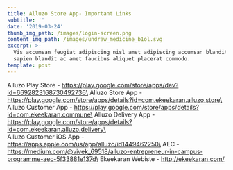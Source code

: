 ```yaml
---
title: Alluzo Store App- Important Links
subtitle: ''
date: '2019-03-24'
thumb_img_path: /images/login-screen.png
content_img_path: /images/undraw_medicine_b1ol.svg
excerpt: >-
  Vis accumsan feugiat adipiscing nisl amet adipiscing accumsan blandit accumsan
  sapien blandit ac amet faucibus aliquet placerat commodo.
template: post
---
```

Alluzo Play Store - https://play.google.com/store/apps/dev?id=6692823168730492736\
Alluzo Store App - https://play.google.com/store/apps/details?id=com.ekeekaran.alluzo.store\
Alluzo Customer App - https://play.google.com/store/apps/details?id=com.ekeekaran.commune\
Alluzo Delivery App - https://play.google.com/store/apps/details?id=com.ekeekaran.alluzo.delivery\
\
Alluzo Customer iOS App - https://apps.apple.com/us/app/alluzo/id1449462250\
AEC - https://medium.com/@vivek_69518/alluzo-entrepreneur-in-campus-programme-aec-5f33881e137d\
Ekeekaran Webiste - http://ekeekaran.com/
